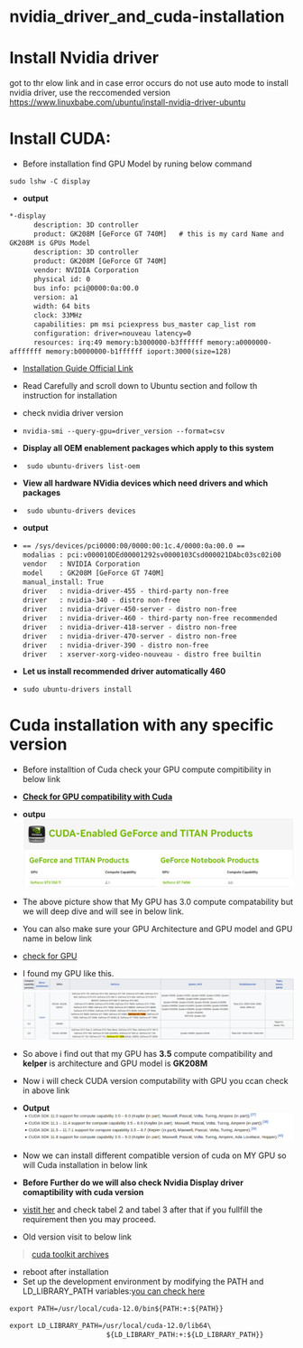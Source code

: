 # nvidia_driver_and_cuda-installation
# Install Nvidia driver
got to thr elow link and in case error occurs do not use auto mode to install nvidia driver, use the reccomended version
https://www.linuxbabe.com/ubuntu/install-nvidia-driver-ubuntu

# Install CUDA:
 - Before installation find GPU Model by runing below command
```
sudo lshw -C display
```
- **output**
 ```
 *-display
       description: 3D controller
       product: GK208M [GeForce GT 740M]   # this is my card Name and GK208M is GPUs Model
       description: 3D controller
       product: GK208M [GeForce GT 740M]
       vendor: NVIDIA Corporation
       physical id: 0
       bus info: pci@0000:0a:00.0
       version: a1
       width: 64 bits
       clock: 33MHz
       capabilities: pm msi pciexpress bus_master cap_list rom
       configuration: driver=nouveau latency=0
       resources: irq:49 memory:b3000000-b3ffffff memory:a0000000-afffffff memory:b0000000-b1ffffff ioport:3000(size=128)

 ```
 
 - [Installation Guide Official Link](https://docs.nvidia.com/datacenter/tesla/tesla-installation-notes/index.html)
 -  Read Carefully and scroll down to Ubuntu section and follow th instruction for installation
 -  check nvidia driver version 
 -  ```
    nvidia-smi --query-gpu=driver_version --format=csv
    ```
  - **Display all OEM enablement packages which apply to this system**
  - ```
     sudo ubuntu-drivers list-oem 
    ```
   -  **View all hardware NVidia devices which need drivers and which packages**
   - ```
      sudo ubuntu-drivers devices
     ```
   - **output**
   
   - ```
     == /sys/devices/pci0000:00/0000:00:1c.4/0000:0a:00.0 ==
     modalias : pci:v000010DEd00001292sv0000103Csd000021DAbc03sc02i00
     vendor   : NVIDIA Corporation
     model    : GK208M [GeForce GT 740M]
     manual_install: True
     driver   : nvidia-driver-455 - third-party non-free
     driver   : nvidia-340 - distro non-free
     driver   : nvidia-driver-450-server - distro non-free
     driver   : nvidia-driver-460 - third-party non-free recommended
     driver   : nvidia-driver-418-server - distro non-free
     driver   : nvidia-driver-470-server - distro non-free
     driver   : nvidia-driver-390 - distro non-free
     driver   : xserver-xorg-video-nouveau - distro free builtin
     
     ```
   - **Let us install recommended driver automatically 460**
   - ```
     sudo ubuntu-drivers install
     ```
   
# Cuda installation with any specific version 
- Before installtion of Cuda check your GPU compute compitibility in below link 
- [**Check for GPU compatibility with Cuda**](https://developer.nvidia.com/cuda-gpus)
- **outpu**
![alt text1](https://github.com/faridelya/Deplyoment/blob/42ce6929afadaabd87dff99c82a1c476d7f04bfa/Screenshot%20from%202022-12-22%2011-22-20.png)
![alt text2](https://github.com/faridelya/Deplyoment/blob/42ce6929afadaabd87dff99c82a1c476d7f04bfa/Screenshot%20from%202022-12-22%2011-22-41.png)
- The above picture show that My GPU has 3.0 compute compatability but we will deep dive and will see in below link.

- You can also make sure your GPU Architecture and GPU model and GPU name in below link
- [check for GPU ](https://en.wikipedia.org/wiki/CUDA)
- I found my GPU like this.
![alt textt](https://github.com/faridelya/Deplyoment/blob/6daa7b9b81bdb87bb6d5c65ed316f4ee92551027/Screenshot%20from%202022-12-22%2011-11-05.png)
![alt text](https://github.com/faridelya/Deplyoment/blob/6daa7b9b81bdb87bb6d5c65ed316f4ee92551027/Screenshot%20from%202022-12-22%2011-10-51.png)

- So above i find out that my GPU has **3.5** compute compatibility and **kelper** is architecture and GPU model is **GK208M** 
- Now i will check CUDA version computability with GPU you ccan check in above link  
- **Output**
![alt text4](https://github.com/faridelya/Deplyoment/blob/54cb724fa67a19268262413b3c64e207436a6841/Screenshot%20from%202022-12-22%2011-26-47.png)
- Now we can install different compatible version of cuda  on MY GPU so will Cuda installation in below link
- **Before Further do we will also check Nvidia Display driver comaptibility with cuda version**
- [vistit her](https://docs.nvidia.com/cuda/cuda-toolkit-release-notes/index.html) and check tabel 2 and tabel 3 after that if you fullfill the requirement then you may proceed.
- Old version visit to below link
 >  [cuda toolkit archives](https://developer.nvidia.com/cuda-toolkit-archive)
 - reboot after installation
 - Set up the development environment by modifying the PATH and LD_LIBRARY_PATH variables:[you can check here ](https://docs.nvidia.com/cuda/cuda-quick-start-guide/index.html#linux)
 ```
 export PATH=/usr/local/cuda-12.0/bin${PATH:+:${PATH}}
 ```
 ```
 export LD_LIBRARY_PATH=/usr/local/cuda-12.0/lib64\
                         ${LD_LIBRARY_PATH:+:${LD_LIBRARY_PATH}}
 ```

